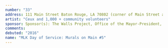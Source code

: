 ```yaml
---
number: "33"
address: 111 Main Street Baton Rouge, LA 70802 (corner of Main Street and 11th street)
artist: "Ceux and 1,000 + community volunteers"
sponsor: Sponsor(s): The Walls Project, Office of the Mayor-President, Mid City Redevelopment Alliance, BREC, City Year, Cox Louisiana, Jack & Jill Foundation, Louisiana Delta Service Corps, Forum 35, Big Buddy Program, PPG Paints, Forwards Arts, #10WordStoriesBR, The Futures Fund, Build The Fire, MetroMorphosis, Leadership BR, UpAlliance, Christian Outreach Ministries, CACRC, Small World Intl, Made Groceries, Baton Rouge Music Studios, WHYR Community Radio, Elevator Projects, Destiny Center, Unitarian Church of Baton Rouge, Lanie Bird Design, V.P.C.A, Village Project, Mid City Studios, The RedStick Project, Dialogue On Race Louisiana, The Boys & Girls Club of Greater Baton Rouge, and Lamar Advertising Company
comments: 
debuted: "2016"
name: "MLK Day of Service: Murals on Main #5"
---
```

